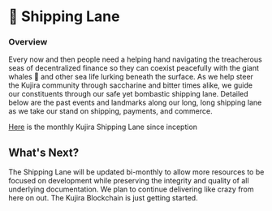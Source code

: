 # 🚢 Shipping Lane

### Overview

Every now and then people need a helping hand navigating the treacherous seas of decentralized finance so they can coexist peacefully with the giant whales 🐋 and other sea life lurking beneath the surface. As we help steer the Kujira community through saccharine and bitter times alike, we guide our constituents through our safe yet bombastic shipping lane. Detailed below are the past events and landmarks along our long, long shipping lane as we take our stand on shipping, payments, and commerce.

[Here](https://docs.google.com/document/d/16vf3V5pCFrOCeEd5AZrwC5Vi\_SI\_GjAC\_n91Y1LkEQA/edit) is the monthly Kujira Shipping Lane since inception&#x20;

## What's Next?

The Shipping Lane will be updated bi-monthly to allow more resources to be focused on development while preserving the integrity and quality of all underlying documentation. We plan to continue delivering like crazy from here on out. The Kujira Blockchain is just getting started.
